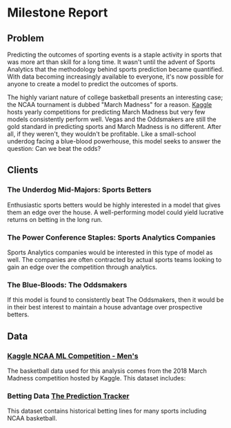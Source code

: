 # Milestone Report

## Problem
Predicting the outcomes of sporting events is a staple activity in sports that was more art than skill for a long time. It wasn't until the advent of Sports Analytics that the methodology behind sports prediction became quantified. With data becoming increasingly available to everyone, it's now possible for anyone to create a model to predict the outcomes of sports. 

The highly variant nature of college basketball presents an interesting case; the NCAA tournament is dubbed "March Madness" for a reason. [Kaggle](https://www.kaggle.com/c/mens-machine-learning-competition-2018/leaderboard) hosts yearly competitions for predicting March Madness but very few models consistently perform well. Vegas and the Oddsmakers are still the gold standard in predicting sports and March Madness is no different. After all, if they weren't, they wouldn't be profitable. Like a small-school underdog facing a blue-blood powerhouse, this model seeks to answer the question: Can we beat the odds?

## Clients
### The Underdog Mid-Majors: Sports Betters
Enthusiastic sports betters would be highly interested in a model that gives them an edge over the house. A well-performing model could yield lucrative returns on betting in the long run.

### The Power Conference Staples: Sports Analytics Companies
Sports Analytics companies would be interested in this type of model as well. The companies are often contracted by actual sports teams looking to gain an edge over the competition through analytics.

### The Blue-Bloods: The Oddsmakers
If this model is found to consistently beat The Oddsmakers, then it would be in their best interest to maintain a house advantage over prospective betters. 

## Data

### [Kaggle NCAA ML Competition - Men's](https://www.kaggle.com/c/mens-machine-learning-competition-2018)
The basketball data used for this analysis comes from the 2018 March Madness competition hosted by Kaggle. This dataset includes:


### Betting Data [The Prediction Tracker](thepredictiontracker.com)
This dataset contains historical betting lines for many sports including NCAA basketball. 

